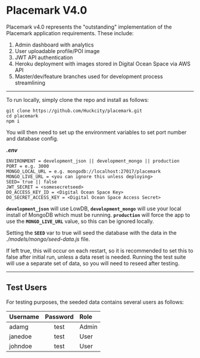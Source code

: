 # Placemark V4.0

Placemark v4.0 represents the "outstanding" implementation of the Placemark application requirements. These include:

1. Admin dashboard with analytics
1. User uploadable profile/POI image
1. JWT API authentication
1. Heroku deployment with images stored in Digital Ocean Space via AWS API
1. Master/dev/feature branches used for development process streamlining

---

To run locally, simply clone the repo and install as follows:

```
git clone https://github.com/Huckcity/placemark.git
cd placemark
npm i
```

You will then need to set up the environment variables to set port number and database config.

**_.env_**

```
ENVIRONMENT = development_json || development_mongo || production
PORT = e.g. 3000
MONGO_LOCAL_URL = e.g. mongodb://localhost:27017/placemark
MONGO_LIVE_URL = <you can ignore this unless deploying>
SEED= true || false
JWT_SECRET = <somesecretseed>
DO_ACCESS_KEY_ID = <Digital Ocean Space Key>
DO_SECRET_ACCESS_KEY = <Digital Ocean Space Access Secret>
```

**`development_json`** will use LowDB, **`development_mongo`** will use your local install of MongoDB which must be running. **`production`** will force the app to use the **`MONGO_LIVE_URL`** value, so this can be ignored locally.

Setting the **`SEED`** var to true will seed the database with the data in the _./models/mongo/seed-data.js_ file.

If left true, this will occur on each restart, so it is recommended to set this to false after initial run, unless a data reset is needed. Running the test suite will use a separate set of data, so you will need to reseed after testing.

---

## Test Users

For testing purposes, the seeded data contains several users as follows:

| Username | Password | Role  |
| -------- | :------: | :---- |
| adamg    |   test   | Admin |
| janedoe  |   test   | User  |
| johndoe  |   test   | User  |
